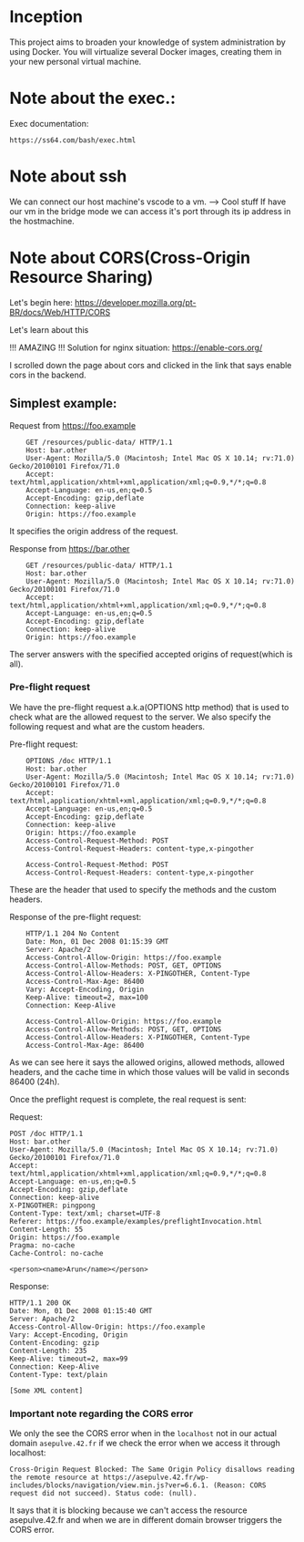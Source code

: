 # Inception
 This project aims to broaden your knowledge of system administration by using Docker. You will virtualize several Docker images, creating them in your new personal virtual machine. 

# Note about the exec.:

Exec documentation:

	https://ss64.com/bash/exec.html

# Note about ssh

We can connect our host machine's vscode to a vm. --> Cool stuff
If have our vm in the bridge mode we can access it's port through  its ip address in the hostmachine.


# Note about CORS(Cross-Origin Resource Sharing)


Let's begin here: https://developer.mozilla.org/pt-BR/docs/Web/HTTP/CORS

Let's learn about this


!!! AMAZING !!!
Solution for nginx situation: https://enable-cors.org/

I scrolled down the page about cors and clicked in the link that says enable cors in the backend.

## Simplest example:

Request from  https://foo.example
```
	GET /resources/public-data/ HTTP/1.1
	Host: bar.other
	User-Agent: Mozilla/5.0 (Macintosh; Intel Mac OS X 10.14; rv:71.0) Gecko/20100101 Firefox/71.0
	Accept: text/html,application/xhtml+xml,application/xml;q=0.9,*/*;q=0.8
	Accept-Language: en-us,en;q=0.5
	Accept-Encoding: gzip,deflate
	Connection: keep-alive
	Origin: https://foo.example
```
It specifies the origin address of the request.

Response from https://bar.other
```
	GET /resources/public-data/ HTTP/1.1
	Host: bar.other
	User-Agent: Mozilla/5.0 (Macintosh; Intel Mac OS X 10.14; rv:71.0) Gecko/20100101 Firefox/71.0
	Accept: text/html,application/xhtml+xml,application/xml;q=0.9,*/*;q=0.8
	Accept-Language: en-us,en;q=0.5
	Accept-Encoding: gzip,deflate
	Connection: keep-alive
	Origin: https://foo.example
```
The server answers with the specified accepted origins of request(which is all).

### Pre-flight request

We have the pre-flight request a.k.a(OPTIONS http method) that is used to check what are the allowed request to the server. We also specify the following request and what are the custom headers.


Pre-flight request:
```
	OPTIONS /doc HTTP/1.1
	Host: bar.other
	User-Agent: Mozilla/5.0 (Macintosh; Intel Mac OS X 10.14; rv:71.0) Gecko/20100101 Firefox/71.0
	Accept: text/html,application/xhtml+xml,application/xml;q=0.9,*/*;q=0.8
	Accept-Language: en-us,en;q=0.5
	Accept-Encoding: gzip,deflate
	Connection: keep-alive
	Origin: https://foo.example
	Access-Control-Request-Method: POST
	Access-Control-Request-Headers: content-type,x-pingother

```


```
	Access-Control-Request-Method: POST
	Access-Control-Request-Headers: content-type,x-pingother
```

These are the header that used to specify the methods and the custom headers.

Response of the pre-flight request:
```
	HTTP/1.1 204 No Content
	Date: Mon, 01 Dec 2008 01:15:39 GMT
	Server: Apache/2
	Access-Control-Allow-Origin: https://foo.example
	Access-Control-Allow-Methods: POST, GET, OPTIONS
	Access-Control-Allow-Headers: X-PINGOTHER, Content-Type
	Access-Control-Max-Age: 86400
	Vary: Accept-Encoding, Origin
	Keep-Alive: timeout=2, max=100
	Connection: Keep-Alive
```


```
	Access-Control-Allow-Origin: https://foo.example
	Access-Control-Allow-Methods: POST, GET, OPTIONS
	Access-Control-Allow-Headers: X-PINGOTHER, Content-Type
	Access-Control-Max-Age: 86400
```

As we can see here it says the allowed origins, allowed methods, allowed headers, and the cache time in which those values will be valid in seconds 86400 (24h).


Once the preflight request is complete, the real request is sent:


Request:
```
POST /doc HTTP/1.1
Host: bar.other
User-Agent: Mozilla/5.0 (Macintosh; Intel Mac OS X 10.14; rv:71.0) Gecko/20100101 Firefox/71.0
Accept: text/html,application/xhtml+xml,application/xml;q=0.9,*/*;q=0.8
Accept-Language: en-us,en;q=0.5
Accept-Encoding: gzip,deflate
Connection: keep-alive
X-PINGOTHER: pingpong
Content-Type: text/xml; charset=UTF-8
Referer: https://foo.example/examples/preflightInvocation.html
Content-Length: 55
Origin: https://foo.example
Pragma: no-cache
Cache-Control: no-cache

<person><name>Arun</name></person>
```

Response:
```
HTTP/1.1 200 OK
Date: Mon, 01 Dec 2008 01:15:40 GMT
Server: Apache/2
Access-Control-Allow-Origin: https://foo.example
Vary: Accept-Encoding, Origin
Content-Encoding: gzip
Content-Length: 235
Keep-Alive: timeout=2, max=99
Connection: Keep-Alive
Content-Type: text/plain

[Some XML content]
```




### Important note regarding the CORS error

We only the see the CORS error when in the ```localhost``` not in our actual domain ```asepulve.42.fr``` if we check the error when we  access it through localhost:

	Cross-Origin Request Blocked: The Same Origin Policy disallows reading the remote resource at https://asepulve.42.fr/wp-includes/blocks/navigation/view.min.js?ver=6.6.1. (Reason: CORS request did not succeed). Status code: (null).

It says that it is blocking because we can't access the resource asepulve.42.fr
and when we are in different domain browser triggers the CORS error.

